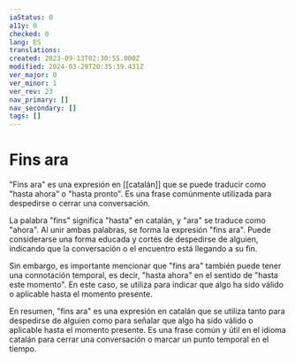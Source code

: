 ```yaml
---
iaStatus: 0
a11y: 0
checked: 0
lang: ES
translations: 
created: 2023-09-13T02:30:55.000Z
modified: 2024-03-29T20:35:39.431Z
ver_major: 0
ver_minor: 1
ver_rev: 23
nav_primary: []
nav_secondary: []
tags: []
---
```

# Fins ara

"Fins ara" es una expresión en [[catalán]] que se puede traducir como "hasta ahora" o "hasta pronto". Es una frase comúnmente utilizada para despedirse o cerrar una conversación.

La palabra "fins" significa "hasta" en catalán, y "ara" se traduce como "ahora". Al unir ambas palabras, se forma la expresión "fins ara". Puede considerarse una forma educada y cortés de despedirse de alguien, indicando que la conversación o el encuentro está llegando a su fin.

Sin embargo, es importante mencionar que "fins ara" también puede tener una connotación temporal, es decir, "hasta ahora" en el sentido de "hasta este momento". En este caso, se utiliza para indicar que algo ha sido válido o aplicable hasta el momento presente.

En resumen, "fins ara" es una expresión en catalán que se utiliza tanto para despedirse de alguien como para señalar que algo ha sido válido o aplicable hasta el momento presente. Es una frase común y útil en el idioma catalán para cerrar una conversación o marcar un punto temporal en el tiempo.